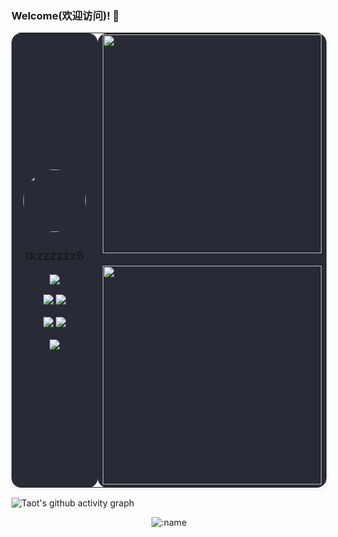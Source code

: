 ### Welcome(欢迎访问)! 👋

<div align="center">
  <table border="0" cellspacing="0" cellpadding="10" style="border-radius: 15px; overflow: hidden; box-shadow: 0 4px 8px rgba(0,0,0,0.05);">
    <tr>
      <td align="center" width="50%" style="background-color: #282a36; border-radius: 15px;">
      <p>
        <img src="https://avatars.githubusercontent.com/u/147895238?v=4" width="100" height="100" style="border-radius: 50%;" />
      <H3>tkzzzzzz6 </H3>
        <p>
        <p>
          <a href="mailto:tk2535550189@gmail.com">
            <img src="https://img.shields.io/badge/Email-tk2535550189%40gmail.com-blue?style=flat-square&logo=gmail"/>
          </a>
        </p>
        <p>
          <img src="https://img.shields.io/badge/Birthday-2004--12--09-ff69b4?style=flat-square&logo=birthday"/>
          <img src="https://img.shields.io/badge/Location-Ya'an-success?style=flat-square&logo=google-maps"/>
        </p>
        <p>
          <img src="https://img.shields.io/github/followers/tkzzzzzz6?color=brightgreen&style=flat-square&logo=github&label=Follow me" />
          <img src="https://img.shields.io/badge/Python-green?style=flat-square&logo=python" />
        </p>
        <p>
          <img src="https://img.shields.io/badge/WeChat-ttk_1012-brightgreen?style=flat-square&logo=wechat" />
        </p>
      </td>
      <td width="50%" align="center" style="background-color: #282a36; border-radius: 15px;">
        <a href="#"><img src="https://github-readme-stats.vercel.app/api?username=tkzzzzzz6&show_icons=true&theme=dracula&border_radius=15" width="350"></a>
        <br><br>
        <a href="#"><img src="https://github-readme-stats.vercel.app/api/top-langs/?username=tkzzzzzz6&border_radius=15&theme=dracula&layout=compact" width="350"></a>
      </td>
    </tr>
  </table>
</div>

![Taot's github activity graph](https://github-readme-activity-graph.vercel.app/graph?username=tkzzzzzz6&theme=xcode)

<div align="center">
 <img src="https://count.getloli.com/@tkzzzzzz6-profile?name=tkzzzzzz6-profile&theme=rule34&padding=8&offset=0&align=top&scale=1&pixelated=1&darkmode=auto" alt=":name">
</div>

